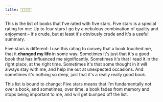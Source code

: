```yaml
---
title: 🌟🌟🌟🌟🌟
---
```


This is the list of books that I've rated with five stars. Five stars is a special rating for me: Up to four stars I go
by a nebulous combination of quality and enjoyment – it's crude, but at least it's obviously crude and it's a useful
summary.

Five stars is different: I use this rating to convey that a book touched me, that it **changed my life** in some way.
Sometimes it's just that it's a good book that has influenced me significantly. Sometimes it's that I read it in the
right place, at the right time. Sometimes it's that some thought in it will always stay with me, and help me out at
unexpected occasions. And sometimes it's nothing so deep, just that it's a really really good book.

This list is bound to change: Five stars means that I'm fundamentally not over a book, and sometimes, over time, a book
fades from memory and stops being important to me, and will get bumped off the list.
